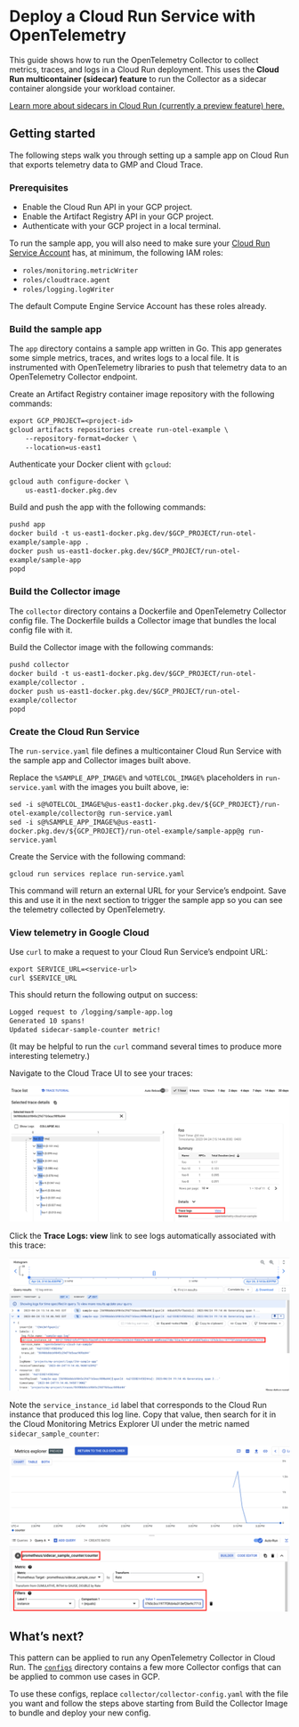 # Deploy a Cloud Run Service with OpenTelemetry

This guide shows how to run the OpenTelemetry Collector to collect metrics,
traces, and logs in a Cloud Run deployment. This uses the **Cloud Run
multicontainer (sidecar) feature** to run the Collector as a sidecar container
alongside your workload container.

[Learn more about sidecars in Cloud Run (currently a preview feature)
here.](https://cloud.google.com/run/docs/deploying#multicontainer)

## Getting started

The following steps walk you through setting up a sample app on Cloud Run that
exports telemetry data to GMP and Cloud Trace.

### Prerequisites

* Enable the Cloud Run API in your GCP project.
* Enable the Artifact Registry API in your GCP project.
* Authenticate with your GCP project in a local terminal.

To run the sample app, you will also need to make sure your [Cloud Run Service
Account](https://cloud.google.com/run/docs/configuring/service-accounts) has, at
minimum, the following IAM roles:

* `roles/monitoring.metricWriter`
* `roles/cloudtrace.agent`
* `roles/logging.logWriter`

The default Compute Engine Service Account has these roles already.

### Build the sample app

The `app` directory contains a sample app written in Go. This app generates some
simple metrics, traces, and writes logs to a local file. It is instrumented with
OpenTelemetry libraries to push that telemetry data to an OpenTelemetry
Collector endpoint.

Create an Artifact Registry container image repository with the following
commands:

```
export GCP_PROJECT=<project-id>
gcloud artifacts repositories create run-otel-example \
    --repository-format=docker \
    --location=us-east1
```

Authenticate your Docker client with `gcloud`:
```
gcloud auth configure-docker \
    us-east1-docker.pkg.dev
```

Build and push the app with the following commands:

```
pushd app
docker build -t us-east1-docker.pkg.dev/$GCP_PROJECT/run-otel-example/sample-app .
docker push us-east1-docker.pkg.dev/$GCP_PROJECT/run-otel-example/sample-app
popd
```

### Build the Collector image

The `collector` directory contains a Dockerfile and OpenTelemetry Collector
config file. The Dockerfile builds a Collector image that bundles the local
config file with it.

Build the Collector image with the following commands:

```
pushd collector
docker build -t us-east1-docker.pkg.dev/$GCP_PROJECT/run-otel-example/collector .
docker push us-east1-docker.pkg.dev/$GCP_PROJECT/run-otel-example/collector
popd
```

### Create the Cloud Run Service

The `run-service.yaml` file defines a multicontainer Cloud Run Service with the
sample app and Collector images built above.

Replace the `%SAMPLE_APP_IMAGE%` and `%OTELCOL_IMAGE%` placeholders in
`run-service.yaml` with the images you built above, ie:

```
sed -i s@%OTELCOL_IMAGE%@us-east1-docker.pkg.dev/${GCP_PROJECT}/run-otel-example/collector@g run-service.yaml
sed -i s@%SAMPLE_APP_IMAGE%@us-east1-docker.pkg.dev/${GCP_PROJECT}/run-otel-example/sample-app@g run-service.yaml
```

Create the Service with the following command:

```
gcloud run services replace run-service.yaml
```

This command will return an external URL for your Service’s endpoint. Save this
and use it in the next section to trigger the sample app so you can see the
telemetry collected by OpenTelemetry.

### View telemetry in Google Cloud

Use `curl` to make a request to your Cloud Run Service’s endpoint URL:

```
export SERVICE_URL=<service-url>
curl $SERVICE_URL
```

This should return the following output on success:

```
Logged request to /logging/sample-app.log
Generated 10 spans!
Updated sidecar-sample-counter metric!
```

(It may be helpful to run the `curl` command several times to produce
more interesting telemetry.)

Navigate to the Cloud Trace UI to see your traces:

![sample trace in Cloud Trace UI](./docs/cloud-trace.png)

Click the **Trace Logs: view** link to see logs automatically associated with
this trace:

![sample logs in Cloud Logging UI](./docs/cloud-logging.png)

Note the `service_instance_id` label that corresponds to the Cloud Run instance
that produced this log line. Copy that value, then search for it in the Cloud
Monitoring Metrics Explorer UI under the metric named `sidecar_sample_counter`:

![sample metric in Metrics Explorer UI](./docs/cloud-monitoring.png)

## What’s next?

This pattern can be applied to run any OpenTelemetry Collector in Cloud Run. The
[`configs`](configs/) directory contains a few more Collector configs that can
be applied to common use cases in GCP.

To use these configs, replace `collector/collector-config.yaml` with the file
you want and follow the steps above starting from Build the Collector Image to
bundle and deploy your new config.
